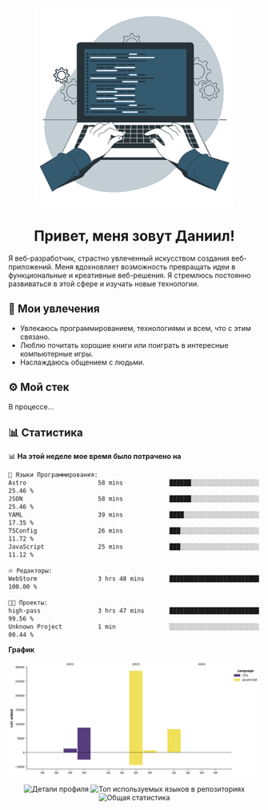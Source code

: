 <div align="center">
  <img width="400" src="assets/main_pic.webp" alt="">
  <h1>Привет, меня зовут Даниил!</h1>
</div>

Я веб-разработчик, страстно увлеченный искусством создания веб-приложений. Меня вдохновляет возможность превращать идеи в функциональные и креативные веб-решения. Я стремлюсь постоянно развиваться в этой сфере и изучать новые технологии.

## :game_die: Мои увлечения

* Увлекаюсь программированием, технологиями и всем, что с этим связано.
* Люблю почитать хорошие книги или поиграть в интересные компьютерные игры.
* Наслаждаюсь общением с людьми.

## :gear: Мой стек

В процессе...

## :bar_chart: Статистика

<!--START_SECTION:waka-->
📊 **На этой неделе мое время было потрачено на** 

```text
💬 Языки Программирования: 
Astro                    58 mins             ██████░░░░░░░░░░░░░░░░░░░   25.46 % 
JSON                     58 mins             ██████░░░░░░░░░░░░░░░░░░░   25.46 % 
YAML                     39 mins             ████░░░░░░░░░░░░░░░░░░░░░   17.35 % 
TSConfig                 26 mins             ███░░░░░░░░░░░░░░░░░░░░░░   11.72 % 
JavaScript               25 mins             ███░░░░░░░░░░░░░░░░░░░░░░   11.12 % 

🔥 Редакторы: 
WebStorm                 3 hrs 48 mins       █████████████████████████   100.00 % 

🐱‍💻 Проекты: 
high-pass                3 hrs 47 mins       █████████████████████████   99.56 % 
Unknown Project          1 min               ░░░░░░░░░░░░░░░░░░░░░░░░░   00.44 % 
```

**График**

![Lines of Code chart](https://raw.githubusercontent.com/daniilgrigorev01/daniilgrigorev01/main/assets/bar_graph.png)


<!--END_SECTION:waka-->

<div align="center">
  <img src="http://github-profile-summary-cards.vercel.app/api/cards/profile-details?username=daniilgrigorev01&theme=github" alt="Детали профиля">
  <img src="http://github-profile-summary-cards.vercel.app/api/cards/repos-per-language?username=daniilgrigorev01&theme=github" alt="Топ используемых языков в репозиториях">
  <img src="http://github-profile-summary-cards.vercel.app/api/cards/stats?username=daniilgrigorev01&theme=github" alt="Общая статистика">
</div>
